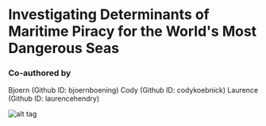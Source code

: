 # Investigating Determinants of Maritime Piracy for the World's Most Dangerous Seas

### Co-authored by 
Bjoern (Github ID: bjoernboening)
Cody (Github ID: codykoebnick)
Laurence (Github ID: laurencehendry) 


![alt tag](http://stephenbrown.info/wp-content/uploads/2014/03/pirate-flag.jpg)

